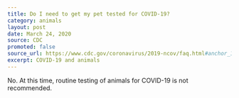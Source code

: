 ```yaml
---
title: Do I need to get my pet tested for COVID-19?
category: animals
layout: post
date: March 24, 2020
source: CDC
promoted: false
source_url: https://www.cdc.gov/coronavirus/2019-ncov/faq.html#anchor_1584390773118
excerpt: COVID-19 and animals
---
```


No. At this time, routine testing of animals for COVID-19 is not recommended.